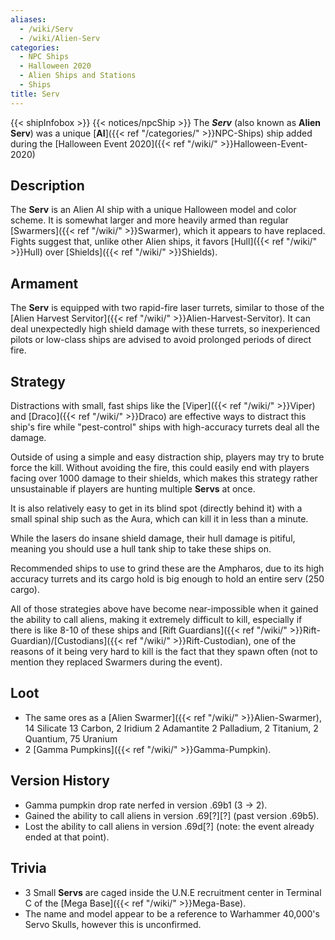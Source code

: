 ```yaml
---
aliases:
  - /wiki/Serv
  - /wiki/Alien-Serv
categories:
  - NPC Ships
  - Halloween 2020
  - Alien Ships and Stations
  - Ships
title: Serv
---
```


{{< shipInfobox >}} {{< notices/npcShip >}} The **_Serv_** (also known as **Alien Serv**) was a unique [**AI**]({{< ref "/categories/" >}}NPC-Ships) ship added during the [Halloween Event 2020]({{< ref "/wiki/" >}}Halloween-Event-2020)

## Description

The **Serv** is an Alien AI ship with a unique Halloween model and color scheme. It is somewhat larger and more heavily armed than regular [Swarmers]({{< ref "/wiki/" >}}Swarmer), which it appears to have replaced. Fights suggest that, unlike other Alien ships, it favors [Hull]({{< ref "/wiki/" >}}Hull) over [Shields]({{< ref "/wiki/" >}}Shields).

## Armament

The **Serv** is equipped with two rapid-fire laser turrets, similar to those of the [Alien Harvest Servitor]({{< ref "/wiki/" >}}Alien-Harvest-Servitor). It can deal unexpectedly high shield damage with these turrets, so inexperienced pilots or low-class ships are advised to avoid prolonged periods of direct fire.

## Strategy

Distractions with small, fast ships like the [Viper]({{< ref "/wiki/" >}}Viper) and [Draco]({{< ref "/wiki/" >}}Draco) are effective ways to distract this ship's fire while "pest-control" ships with high-accuracy turrets deal all the damage.

Outside of using a simple and easy distraction ship, players may try to brute force the kill. Without avoiding the fire, this could easily end with players facing over 1000 damage to their shields, which makes this strategy rather unsustainable if players are hunting multiple **Servs** at once.

It is also relatively easy to get in its blind spot (directly behind it) with a small spinal ship such as the Aura, which can kill it in less than a minute.

While the lasers do insane shield damage, their hull damage is pitiful, meaning you should use a hull tank ship to take these ships on.

Recommended ships to use to grind these are the Ampharos, due to its high accuracy turrets and its cargo hold is big enough to hold an entire serv (250 cargo).

All of those strategies above have become near-impossible when it gained the ability to call aliens, making it extremely difficult to kill, especially if there is like 8-10 of these ships and [Rift Guardians]({{< ref "/wiki/" >}}Rift-Guardian)/[Custodians]({{< ref "/wiki/" >}}Rift-Custodian), one of the reasons of it being very hard to kill is the fact that they spawn often (not to mention they replaced Swarmers during the event).

## Loot

- The same ores as a [Alien Swarmer]({{< ref "/wiki/" >}}Alien-Swarmer), 14 Silicate 13 Carbon, 2 Iridium 2 Adamantite 2 Palladium, 2 Titanium, 2 Quantium, 75 Uranium
- 2 [Gamma Pumpkins]({{< ref "/wiki/" >}}Gamma-Pumpkin).

## Version History

- Gamma pumpkin drop rate nerfed in version .69b1 (3 -> 2).
- Gained the ability to call aliens in version .69[?][?] (past version .69b5).
- Lost the ability to call aliens in version .69d[?] (note: the event already ended at that point).

## Trivia

- 3 Small **Servs** are caged inside the U.N.E recruitment center in Terminal C of the [Mega Base]({{< ref "/wiki/" >}}Mega-Base).
- The name and model appear to be a reference to Warhammer 40,000's Servo Skulls, however this is unconfirmed.
